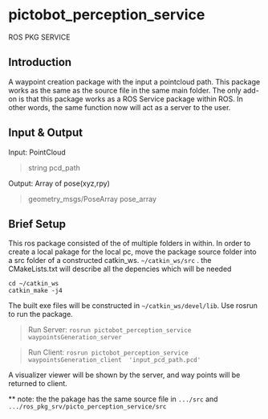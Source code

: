 # pictobot_perception_service
ROS PKG SERVICE

## Introduction
A waypoint creation package with the input a pointcloud path. This package works as the same as the source file in the same main folder. The only add-on is that this package works as a ROS Service package within ROS. In other words, the same function now will act as a server to the user. 


## Input & Output
Input: PointCloud
> string pcd_path

Output: Array of pose(xyz,rpy)
> geometry_msgs/PoseArray pose_array


## Brief Setup
This ros package consisted of the of multiple folders in within. In order to create a local pakage for the local pc, move the package source folder into a src folder of a constructed catkin_ws. `~/catkin_ws/src` . the CMakeLists.txt will describe all the depencies which will be needed

```
cd ~/catkin_ws
catkin_make -j4
```

The built exe files will be constructed in `~/catkin_ws/devel/lib`. Use rosrun to run the package.

>Run Server: `rosrun pictobot_perception_service waypointsGeneration_server`

>Run Client: `rosrun pictobot_perception_service waypointsGeneration_client  'input_pcd_path.pcd'`

A visualizer viewer will be shown by the server, and way points will be returned to client.


** note: the the pakage has the same source file in `.../src` and `.../ros_pkg_srv/picto_perception_service/src`
